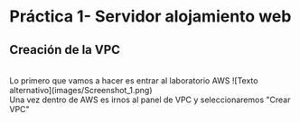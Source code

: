 # Práctica 1- Servidor alojamiento web

## Creación de la VPC
<br>
Lo primero que vamos a hacer es entrar al laboratorio AWS
![Texto alternativo](images/Screenshot_1.png)
<br>
Una vez dentro de AWS es irnos al panel de VPC y seleccionaremos "Crear VPC"
